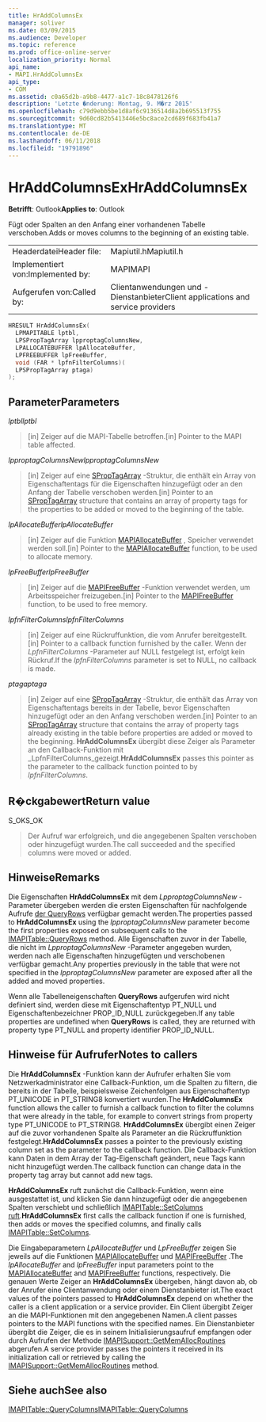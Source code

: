 ```yaml
---
title: HrAddColumnsEx
manager: soliver
ms.date: 03/09/2015
ms.audience: Developer
ms.topic: reference
ms.prod: office-online-server
localization_priority: Normal
api_name:
- MAPI.HrAddColumnsEx
api_type:
- COM
ms.assetid: c0a65d2b-a9b8-4477-a1c7-18c8478126f6
description: 'Letzte �nderung: Montag, 9. M�rz 2015'
ms.openlocfilehash: c79d9ebb5be1d8af6c9136514d8a2b695513f755
ms.sourcegitcommit: 9d60cd82b5413446e5bc8ace2cd689f683fb41a7
ms.translationtype: MT
ms.contentlocale: de-DE
ms.lasthandoff: 06/11/2018
ms.locfileid: "19791896"
---
```

# <a name="hraddcolumnsex"></a><span data-ttu-id="7c078-103">HrAddColumnsEx</span><span class="sxs-lookup"><span data-stu-id="7c078-103">HrAddColumnsEx</span></span>

  
  
<span data-ttu-id="7c078-104">**Betrifft**: Outlook</span><span class="sxs-lookup"><span data-stu-id="7c078-104">**Applies to**: Outlook</span></span> 
  
<span data-ttu-id="7c078-105">Fügt oder Spalten an den Anfang einer vorhandenen Tabelle verschoben.</span><span class="sxs-lookup"><span data-stu-id="7c078-105">Adds or moves columns to the beginning of an existing table.</span></span> 
  
|||
|:-----|:-----|
|<span data-ttu-id="7c078-106">Headerdatei</span><span class="sxs-lookup"><span data-stu-id="7c078-106">Header file:</span></span>  <br/> |<span data-ttu-id="7c078-107">Mapiutil.h</span><span class="sxs-lookup"><span data-stu-id="7c078-107">Mapiutil.h</span></span>  <br/> |
|<span data-ttu-id="7c078-108">Implementiert von:</span><span class="sxs-lookup"><span data-stu-id="7c078-108">Implemented by:</span></span>  <br/> |<span data-ttu-id="7c078-109">MAPI</span><span class="sxs-lookup"><span data-stu-id="7c078-109">MAPI</span></span>  <br/> |
|<span data-ttu-id="7c078-110">Aufgerufen von:</span><span class="sxs-lookup"><span data-stu-id="7c078-110">Called by:</span></span>  <br/> |<span data-ttu-id="7c078-111">Clientanwendungen und -Dienstanbieter</span><span class="sxs-lookup"><span data-stu-id="7c078-111">Client applications and service providers</span></span>  <br/> |
   
```cpp
HRESULT HrAddColumnsEx(
  LPMAPITABLE lptbl,
  LPSPropTagArray lpproptagColumnsNew,
  LPALLOCATEBUFFER lpAllocateBuffer,
  LPFREEBUFFER lpFreeBuffer,
  void (FAR * lpfnFilterColumns)(
  LPSPropTagArray ptaga)
);
```

## <a name="parameters"></a><span data-ttu-id="7c078-112">Parameter</span><span class="sxs-lookup"><span data-stu-id="7c078-112">Parameters</span></span>

 <span data-ttu-id="7c078-113">_lptbl_</span><span class="sxs-lookup"><span data-stu-id="7c078-113">_lptbl_</span></span>
  
> <span data-ttu-id="7c078-114">[in] Zeiger auf die MAPI-Tabelle betroffen.</span><span class="sxs-lookup"><span data-stu-id="7c078-114">[in] Pointer to the MAPI table affected.</span></span> 
    
 <span data-ttu-id="7c078-115">_lpproptagColumnsNew_</span><span class="sxs-lookup"><span data-stu-id="7c078-115">_lpproptagColumnsNew_</span></span>
  
> <span data-ttu-id="7c078-116">[in] Zeiger auf eine [SPropTagArray](sproptagarray.md) -Struktur, die enthält ein Array von Eigenschaftentags für die Eigenschaften hinzugefügt oder an den Anfang der Tabelle verschoben werden.</span><span class="sxs-lookup"><span data-stu-id="7c078-116">[in] Pointer to an [SPropTagArray](sproptagarray.md) structure that contains an array of property tags for the properties to be added or moved to the beginning of the table.</span></span> 
    
 <span data-ttu-id="7c078-117">_lpAllocateBuffer_</span><span class="sxs-lookup"><span data-stu-id="7c078-117">_lpAllocateBuffer_</span></span>
  
> <span data-ttu-id="7c078-118">[in] Zeiger auf die Funktion [MAPIAllocateBuffer](mapiallocatebuffer.md) , Speicher verwendet werden soll.</span><span class="sxs-lookup"><span data-stu-id="7c078-118">[in] Pointer to the [MAPIAllocateBuffer](mapiallocatebuffer.md) function, to be used to allocate memory.</span></span> 
    
 <span data-ttu-id="7c078-119">_lpFreeBuffer_</span><span class="sxs-lookup"><span data-stu-id="7c078-119">_lpFreeBuffer_</span></span>
  
> <span data-ttu-id="7c078-120">[in] Zeiger auf die [MAPIFreeBuffer](mapifreebuffer.md) -Funktion verwendet werden, um Arbeitsspeicher freizugeben.</span><span class="sxs-lookup"><span data-stu-id="7c078-120">[in] Pointer to the [MAPIFreeBuffer](mapifreebuffer.md) function, to be used to free memory.</span></span> 
    
 <span data-ttu-id="7c078-121">_lpfnFilterColumns_</span><span class="sxs-lookup"><span data-stu-id="7c078-121">_lpfnFilterColumns_</span></span>
  
> <span data-ttu-id="7c078-122">[in] Zeiger auf eine Rückruffunktion, die vom Anrufer bereitgestellt.</span><span class="sxs-lookup"><span data-stu-id="7c078-122">[in] Pointer to a callback function furnished by the caller.</span></span> <span data-ttu-id="7c078-123">Wenn der _LpfnFilterColumns_ -Parameter auf NULL festgelegt ist, erfolgt kein Rückruf.</span><span class="sxs-lookup"><span data-stu-id="7c078-123">If the  _lpfnFilterColumns_ parameter is set to NULL, no callback is made.</span></span> 
    
 <span data-ttu-id="7c078-124">_ptaga_</span><span class="sxs-lookup"><span data-stu-id="7c078-124">_ptaga_</span></span>
  
> <span data-ttu-id="7c078-125">[in] Zeiger auf eine [SPropTagArray](sproptagarray.md) -Struktur, die enthält das Array von Eigenschaftentags bereits in der Tabelle, bevor Eigenschaften hinzugefügt oder an den Anfang verschoben werden.</span><span class="sxs-lookup"><span data-stu-id="7c078-125">[in] Pointer to an [SPropTagArray](sproptagarray.md) structure that contains the array of property tags already existing in the table before properties are added or moved to the beginning.</span></span> <span data-ttu-id="7c078-126">**HrAddColumnsEx** übergibt diese Zeiger als Parameter an den Callback-Funktion mit _LpfnFilterColumns_gezeigt.</span><span class="sxs-lookup"><span data-stu-id="7c078-126">**HrAddColumnsEx** passes this pointer as the parameter to the callback function pointed to by  _lpfnFilterColumns_.</span></span>
    
## <a name="return-value"></a><span data-ttu-id="7c078-127">R�ckgabewert</span><span class="sxs-lookup"><span data-stu-id="7c078-127">Return value</span></span>

<span data-ttu-id="7c078-128">S_OK</span><span class="sxs-lookup"><span data-stu-id="7c078-128">S_OK</span></span> 
  
> <span data-ttu-id="7c078-129">Der Aufruf war erfolgreich, und die angegebenen Spalten verschoben oder hinzugefügt wurden.</span><span class="sxs-lookup"><span data-stu-id="7c078-129">The call succeeded and the specified columns were moved or added.</span></span>
    
## <a name="remarks"></a><span data-ttu-id="7c078-130">Hinweise</span><span class="sxs-lookup"><span data-stu-id="7c078-130">Remarks</span></span>

<span data-ttu-id="7c078-131">Die Eigenschaften **HrAddColumnsEx** mit dem _LpproptagColumnsNew_ -Parameter übergeben werden die ersten Eigenschaften für nachfolgende Aufrufe [der QueryRows](imapitable-queryrows.md) verfügbar gemacht werden.</span><span class="sxs-lookup"><span data-stu-id="7c078-131">The properties passed to **HrAddColumnsEx** using the  _lpproptagColumnsNew_ parameter become the first properties exposed on subsequent calls to the [IMAPITable::QueryRows](imapitable-queryrows.md) method.</span></span> <span data-ttu-id="7c078-132">Alle Eigenschaften zuvor in der Tabelle, die nicht im _LpproptagColumnsNew_ -Parameter angegeben wurden, werden nach alle Eigenschaften hinzugefügten und verschobenen verfügbar gemacht.</span><span class="sxs-lookup"><span data-stu-id="7c078-132">Any properties previously in the table that were not specified in the  _lpproptagColumnsNew_ parameter are exposed after all the added and moved properties.</span></span> 
  
<span data-ttu-id="7c078-133">Wenn alle Tabelleneigenschaften **QueryRows** aufgerufen wird nicht definiert sind, werden diese mit Eigenschaftentyp PT_NULL und Eigenschaftenbezeichner PROP_ID_NULL zurückgegeben.</span><span class="sxs-lookup"><span data-stu-id="7c078-133">If any table properties are undefined when **QueryRows** is called, they are returned with property type PT_NULL and property identifier PROP_ID_NULL.</span></span> 
  
## <a name="notes-to-callers"></a><span data-ttu-id="7c078-134">Hinweise für Aufrufer</span><span class="sxs-lookup"><span data-stu-id="7c078-134">Notes to callers</span></span>

<span data-ttu-id="7c078-135">Die **HrAddColumnsEx** -Funktion kann der Aufrufer erhalten Sie vom Netzwerkadministrator eine Callback-Funktion, um die Spalten zu filtern, die bereits in der Tabelle, beispielsweise Zeichenfolgen aus Eigenschaftentyp PT_UNICODE in PT_STRING8 konvertiert wurden.</span><span class="sxs-lookup"><span data-stu-id="7c078-135">The **HrAddColumnsEx** function allows the caller to furnish a callback function to filter the columns that were already in the table, for example to convert strings from property type PT_UNICODE to PT_STRING8.</span></span> <span data-ttu-id="7c078-136">**HrAddColumnsEx** übergibt einen Zeiger auf die zuvor vorhandenen Spalte als Parameter an die Rückruffunktion festgelegt.</span><span class="sxs-lookup"><span data-stu-id="7c078-136">**HrAddColumnsEx** passes a pointer to the previously existing column set as the parameter to the callback function.</span></span> <span data-ttu-id="7c078-137">Die Callback-Funktion kann Daten in dem Array der Tag-Eigenschaft geändert, neue Tags kann nicht hinzugefügt werden.</span><span class="sxs-lookup"><span data-stu-id="7c078-137">The callback function can change data in the property tag array but cannot add new tags.</span></span> 
  
 <span data-ttu-id="7c078-138">**HrAddColumnsEx** ruft zunächst die Callback-Funktion, wenn eine ausgestattet ist, und klicken Sie dann hinzugefügt oder die angegebenen Spalten verschiebt und schließlich [IMAPITable::SetColumns ruft](imapitable-setcolumns.md).</span><span class="sxs-lookup"><span data-stu-id="7c078-138">**HrAddColumnsEx** first calls the callback function if one is furnished, then adds or moves the specified columns, and finally calls [IMAPITable::SetColumns](imapitable-setcolumns.md).</span></span> 
  
<span data-ttu-id="7c078-139">Die Eingabeparametern _LpAllocateBuffer_ und _LpFreeBuffer_ zeigen Sie jeweils auf die Funktionen [MAPIAllocateBuffer](mapiallocatebuffer.md) und [MAPIFreeBuffer](mapifreebuffer.md) .</span><span class="sxs-lookup"><span data-stu-id="7c078-139">The  _lpAllocateBuffer_ and  _lpFreeBuffer_ input parameters point to the [MAPIAllocateBuffer](mapiallocatebuffer.md) and [MAPIFreeBuffer](mapifreebuffer.md) functions, respectively.</span></span> <span data-ttu-id="7c078-140">Die genauen Werte Zeiger an **HrAddColumnsEx** übergeben, hängt davon ab, ob der Anrufer eine Clientanwendung oder einem Dienstanbieter ist.</span><span class="sxs-lookup"><span data-stu-id="7c078-140">The exact values of the pointers passed to **HrAddColumnsEx** depend on whether the caller is a client application or a service provider.</span></span> <span data-ttu-id="7c078-141">Ein Client übergibt Zeiger an die MAPI-Funktionen mit den angegebenen Namen.</span><span class="sxs-lookup"><span data-stu-id="7c078-141">A client passes pointers to the MAPI functions with the specified names.</span></span> <span data-ttu-id="7c078-142">Ein Dienstanbieter übergibt die Zeiger, die es in seinem Initialisierungsaufruf empfangen oder durch Aufrufen der Methode [IMAPISupport::GetMemAllocRoutines](imapisupport-getmemallocroutines.md) abgerufen.</span><span class="sxs-lookup"><span data-stu-id="7c078-142">A service provider passes the pointers it received in its initialization call or retrieved by calling the [IMAPISupport::GetMemAllocRoutines](imapisupport-getmemallocroutines.md) method.</span></span> 
  
## <a name="see-also"></a><span data-ttu-id="7c078-143">Siehe auch</span><span class="sxs-lookup"><span data-stu-id="7c078-143">See also</span></span>



[<span data-ttu-id="7c078-144">IMAPITable::QueryColumns</span><span class="sxs-lookup"><span data-stu-id="7c078-144">IMAPITable::QueryColumns</span></span>](imapitable-querycolumns.md)

